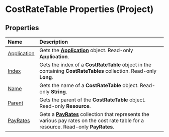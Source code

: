 
# CostRateTable Properties (Project)

## Properties



|**Name**|**Description**|
|:-----|:-----|
| [Application](f932001a-5bad-a916-a45f-e6a65ab83106.md)|Gets the  **[Application](8eb91712-7784-a102-38c0-19bb056c27e9.md)** object. Read-only **Application**.|
| [Index](9ee17707-fffe-8e8c-3501-dc6eeedd7870.md)|Gets the index of a  **CostRateTable** object in the containing **CostRateTables** collection. Read-only **Long**.|
| [Name](b72b17b5-ad00-b251-0dea-be6fdf520556.md)|Gets the name of a  **CostRateTable** object. Read-only **String**.|
| [Parent](b40fb79c-0f23-b175-28c3-8a52ec70d8eb.md)|Gets the parent of the  **CostRateTable** object. Read-only **Resource**.|
| [PayRates](260d9e77-9fce-5169-687f-027995c73273.md)|Gets a  **[PayRates](4c8ba1f3-bf18-2179-5f50-c090c63e46b9.md)** collection that represents the various pay rates on the cost rate table for a resource. Read-only **PayRates**.|

